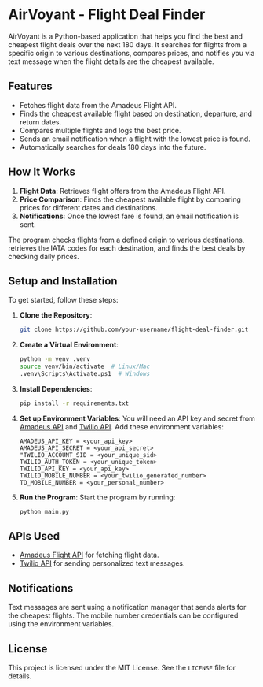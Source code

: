 # AirVoyant - Flight Deal Finder

AirVoyant is a Python-based application that helps you find the best and cheapest flight deals over the next 180 days. It searches for flights from a specific origin to various destinations, compares prices, and notifies you via text message when the flight details are the cheapest available.

## Features
- Fetches flight data from the Amadeus Flight API.
- Finds the cheapest available flight based on destination, departure, and return dates.
- Compares multiple flights and logs the best price.
- Sends an email notification when a flight with the lowest price is found.
- Automatically searches for deals 180 days into the future.

## How It Works
1. **Flight Data**: Retrieves flight offers from the Amadeus Flight API.
2. **Price Comparison**: Finds the cheapest available flight by comparing prices for different dates and destinations.
3. **Notifications**: Once the lowest fare is found, an email notification is sent.
   
The program checks flights from a defined origin to various destinations, retrieves the IATA codes for each destination, and finds the best deals by checking daily prices. 

## Setup and Installation
To get started, follow these steps:

1. **Clone the Repository**:
    ```bash
    git clone https://github.com/your-username/flight-deal-finder.git
    ```

2. **Create a Virtual Environment**:
    ```bash
    python -m venv .venv
    source venv/bin/activate  # Linux/Mac
    .venv\Scripts\Activate.ps1  # Windows
    ```

3. **Install Dependencies**:
    ```bash
    pip install -r requirements.txt
    ```

4. **Set up Environment Variables**:
    You will need an API key and secret from [Amadeus API](https://developers.amadeus.com/) and [Twilio API](https://www.twilio.com/en-us). Add these environment variables:
    ```
    AMADEUS_API_KEY = <your_api_key>
    AMADEUS_API_SECRET = <your_api_secret>
    "TWILIO_ACCOUNT_SID = <your_unique_sid>
    TWILIO_AUTH_TOKEN = <your_unique_token>
    TWILIO_API_KEY = <your_api_key>
    TWILIO_MOBILE_NUMBER = <your_twilio_generated_number>
    TO_MOBILE_NUMBER = <your_personal_number>
    ```
5. **Run the Program**:  Start the program by running:  
    ```bash
    python main.py
    ```


## APIs Used
- [Amadeus Flight API](https://developers.amadeus.com/) for fetching flight data.
- [Twilio API](https://www.twilio.com/en-us) for sending personalized text messages.

## Notifications
Text messages are sent using a notification manager that sends alerts for the cheapest flights. The mobile number credentials can be configured using the environment variables.

## License
This project is licensed under the MIT License. See the `LICENSE` file for details.

